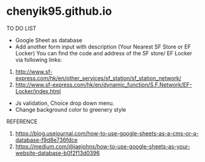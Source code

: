# chenyik95.github.io
TO DO LIST
- Google Sheet as database
- Add another form input with description (Your Nearest SF Store or EF Locker)
You can find the code and address of the SF store/ EF Locker via following links:
1) http://www.sf-express.com/hk/en/other_services/sf_station/sf_station_network/
2) http://www.sf-express.com/hk/en/dynamic_function/S.F.Network/EF-Locker/index.html
- Js validation, Choice drop down menu.
- Change background color to greenery style

REFERENCE
1) https://blog.usejournal.com/how-to-use-google-sheets-as-a-cms-or-a-database-f9d8e736fdce
2) https://medium.com/@jaejohns/how-to-use-google-sheets-as-your-website-database-b0f2f13d0396 
